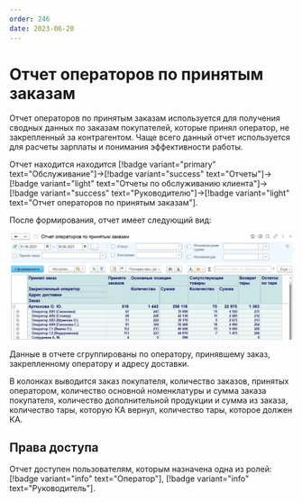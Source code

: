 ```yaml
---
order: 246
date: 2023-06-20
---
```

# Отчет операторов по принятым заказам

Отчет операторов по принятым заказам используется для получения сводных данных по заказам покупателей, которые принял оператор, не закрепленный за контрагентом. Чаще всего данный отчет используется для расчеты зарплаты и понимания эффективности работы.

Отчет находится находится [!badge variant="primary" text="Обслуживание"]->[!badge variant="success" text="Отчеты"]->[!badge variant="light" text="Отчеты по обслуживанию клиента"]->[!badge variant="success" text="Руководителю"]->[!badge variant="light" text="Отчет операторов по принятым заказам"].

После формирования, отчет имеет следующий вид:

![Отчет операторов по принятым заказам](/images/Отчет_операторов_по_принятым_заказам.jpg)

Данные в отчете сгруппированы по оператору, принявшему заказ, закрепленному оператору и адресу доставки.

В колонках выводится заказ покупателя, количество заказов, принятых оператором, количество основной номенклатуры и сумма заказа покупателя, количество дополнительной продукции и сумма из заказа, количество тары, которую КА вернул, количество тары, которое должен КА.

## Права доступа

Отчет доступен пользователям, которым назначена одна из ролей: [!badge variant="info" text="Оператор"], [!badge variant="info" text="Руководитель"].
